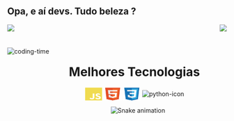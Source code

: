 ## Opa, e aí devs. Tudo beleza ?

<div> 
<img  height="165em" src="https://github-readme-stats.vercel.app/api?username=FelpX2&show_icons=true&theme=algolia&include_all_commits=true&count_private=true"/>
  <img align="right" height="165em" src="https://github-readme-stats.vercel.app/api/top-langs/?username=FelpX2&layout=compact&langs_count=16&theme=algolia"/>
</div>
<br>

<div  align="center"> 
  <div style="display: inline_block"><br>
    <img align="left" height="250" alt="coding-time" src="code.gif">
    <h1 align="center">Melhores Tecnologias</h1>
    <img align="center" height="30" width="40" alt="js-icon"  src="https://raw.githubusercontent.com/devicons/devicon/master/icons/javascript/javascript-plain.svg">
    <img align="center" height="30" width="40" alt="html-icon" src="https://raw.githubusercontent.com/devicons/devicon/master/icons/html5/html5-original.svg">
    <img align="center" height="30" width="40" alt="css-icon" src="https://raw.githubusercontent.com/devicons/devicon/master/icons/css3/css3-original.svg">
    <img align="center" height="30" width="40" alt="python-icon" src="https://img.icons8.com/?size=100&id=l75OEUJkPAk4&format=png&color=000000">
 </div>

  
![Snake animation](https://github.com/FelpX2/FelpX2/blob/output/github-contribution-grid-snake.svg)
